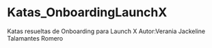 # Katas_OnboardingLaunchX
Katas resueltas de Onboarding para Launch X
Autor:Verania Jackeline Talamantes Romero
